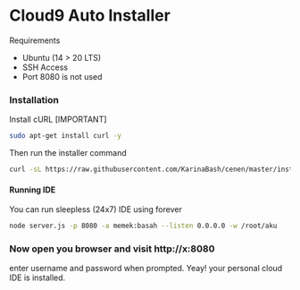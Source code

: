 # Cloud9 Auto Installer

Requirements

  - Ubuntu (14 > 20 LTS)
  - SSH Access
  - Port 8080 is not used


### Installation

Install cURL [IMPORTANT]

```sh
sudo apt-get install curl -y
```

Then run the installer command
```sh
curl -sL https://raw.githubusercontent.com/KarinaBash/cenen/master/installer.sh -o c9installer.sh && sudo bash c9installer.sh
```

#### Running IDE

You can run sleepless (24x7) IDE using forever

```sh
node server.js -p 8080 -a memek:basah --listen 0.0.0.0 -w /root/aku 
```


### Now open you browser and visit http://x:8080
enter username and password when prompted. Yeay! your personal cloud IDE is installed.
